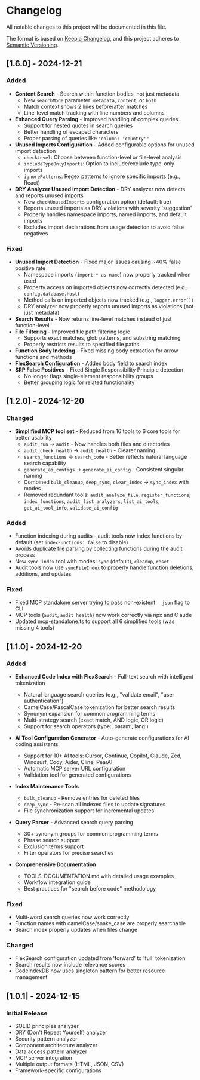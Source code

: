 # Changelog

All notable changes to this project will be documented in this file.

The format is based on [Keep a Changelog](https://keepachangelog.com/en/1.0.0/),
and this project adheres to [Semantic Versioning](https://semver.org/spec/v2.0.0.html).

## [1.6.0] - 2024-12-21

### Added
- **Content Search** - Search within function bodies, not just metadata
  - New `searchMode` parameter: `metadata`, `content`, or `both`
  - Match context shows 2 lines before/after matches
  - Line-level match tracking with line numbers and columns
- **Enhanced Query Parsing** - Improved handling of complex queries
  - Support for nested quotes in search queries
  - Better handling of escaped characters
  - Proper parsing of queries like `"column: 'country'"`
- **Unused Imports Configuration** - Added configurable options for unused import detection
  - `checkLevel`: Choose between function-level or file-level analysis
  - `includeTypeOnlyImports`: Option to include/exclude type-only imports
  - `ignorePatterns`: Regex patterns to ignore specific imports (e.g., React)
- **DRY Analyzer Unused Import Detection** - DRY analyzer now detects and reports unused imports
  - New `checkUnusedImports` configuration option (default: true)
  - Reports unused imports as DRY violations with severity 'suggestion'
  - Properly handles namespace imports, named imports, and default imports
  - Excludes import declarations from usage detection to avoid false negatives

### Fixed
- **Unused Import Detection** - Fixed major issues causing ~40% false positive rate
  - Namespace imports (`import * as name`) now properly tracked when used
  - Property access on imported objects now correctly detected (e.g., `config.database.host`)
  - Method calls on imported objects now tracked (e.g., `logger.error()`)
  - DRY analyzer now properly reports unused imports as violations (not just metadata)
- **Search Results** - Now returns line-level matches instead of just function-level
- **File Filtering** - Improved file path filtering logic
  - Supports exact matches, glob patterns, and substring matching
  - Properly restricts results to specified file paths
- **Function Body Indexing** - Fixed missing body extraction for arrow functions and methods
- **FlexSearch Configuration** - Added body field to search index
- **SRP False Positives** - Fixed Single Responsibility Principle detection
  - No longer flags single-element responsibility groups
  - Better grouping logic for related functionality

## [1.2.0] - 2024-12-20

### Changed
- **Simplified MCP tool set** - Reduced from 16 tools to 6 core tools for better usability
  - `audit_run` → `audit` - Now handles both files and directories
  - `audit_check_health` → `audit_health` - Clearer naming
  - `search_functions` → `search_code` - Better reflects natural language search capability
  - `generate_ai_configs` → `generate_ai_config` - Consistent singular naming
  - Combined `bulk_cleanup`, `deep_sync`, `clear_index` → `sync_index` with modes
  - Removed redundant tools: `audit_analyze_file`, `register_functions`, `index_functions`, `audit_list_analyzers`, `list_ai_tools`, `get_ai_tool_info`, `validate_ai_config`

### Added
- Function indexing during audits - audit tools now index functions by default (set `indexFunctions: false` to disable)
- Avoids duplicate file parsing by collecting functions during the audit process
- New `sync_index` tool with modes: `sync` (default), `cleanup`, `reset`
- Audit tools now use `syncFileIndex` to properly handle function deletions, additions, and updates

### Fixed
- Fixed MCP standalone server trying to pass non-existent `--json` flag to CLI
- MCP tools (`audit`, `audit_health`) now work correctly via npx and Claude
- Updated mcp-standalone.ts to support all 6 simplified tools (was missing 4 tools)

## [1.1.0] - 2024-12-20

### Added
- **Enhanced Code Index with FlexSearch** - Full-text search with intelligent tokenization
  - Natural language search queries (e.g., "validate email", "user authentication")
  - CamelCase/PascalCase tokenization for better search results
  - Synonym expansion for common programming terms
  - Multi-strategy search (exact match, AND logic, OR logic)
  - Support for search operators (type:, param:, lang:)
  
- **AI Tool Configuration Generator** - Auto-generate configurations for AI coding assistants
  - Support for 10+ AI tools: Cursor, Continue, Copilot, Claude, Zed, Windsurf, Cody, Aider, Cline, PearAI
  - Automatic MCP server URL configuration
  - Validation tool for generated configurations
  
- **Index Maintenance Tools**
  - `bulk_cleanup` - Remove entries for deleted files
  - `deep_sync` - Re-scan all indexed files to update signatures
  - File synchronization support for incremental updates
  
- **Query Parser** - Advanced search query parsing
  - 30+ synonym groups for common programming terms
  - Phrase search support
  - Exclusion terms support
  - Filter operators for precise searches
  
- **Comprehensive Documentation**
  - TOOLS-DOCUMENTATION.md with detailed usage examples
  - Workflow integration guide
  - Best practices for "search before code" methodology

### Fixed
- Multi-word search queries now work correctly
- Function names with camelCase/snake_case are properly searchable
- Search index properly updates when files change

### Changed
- FlexSearch configuration updated from 'forward' to 'full' tokenization
- Search results now include relevance scores
- CodeIndexDB now uses singleton pattern for better resource management

## [1.0.1] - 2024-12-15

### Initial Release
- SOLID principles analyzer
- DRY (Don't Repeat Yourself) analyzer
- Security pattern analyzer
- Component architecture analyzer
- Data access pattern analyzer
- MCP server integration
- Multiple output formats (HTML, JSON, CSV)
- Framework-specific configurations